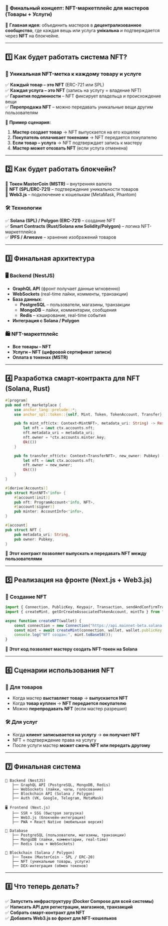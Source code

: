 ### **🚀 Финальный концепт: NFT-маркетплейс для мастеров (Товары + Услуги)**

🔹 **Главная идея:** объединить мастеров в **децентрализованное сообщество**, где каждая вещь или услуга **унікальна** и подтверждается через **NFT** на блокчейне.

---

## **1️⃣ Как будет работать система NFT?**

### **🔗 Уникальная NFT-метка к каждому товару и услуге**

✅ **Каждый товар – это NFT** (ERC-721 или SPL)\
✅ **Каждая услуга – это NFT** (запись на услугу = владение NFT)\
✅ **Гарантия подлинности** – NFT фиксирует владельца и происхождение вещи\
✅ **Перепродажа NFT** – можно передавать уникальные вещи другим пользователям

📌 **Пример сценария:**

1. **Мастер создает товар** → NFT выпускается на его кошелек
2. **Покупатель оплачивает токенами** → NFT передается покупателю
3. **Если товар – услуга** → NFT подтверждает запись к мастеру
4. **Мастер может отозвать NFT** (если услуга отменена)

---

## **2️⃣ Как будет работать блокчейн?**

🔹 **Токен MasterCoin (MSTR)** – внутренняя валюта\
🔹 **NFT (SPL/ERC-721)** – подтверждение уникальности товаров\
🔹 **Web3.js** – подключение к кошелькам (MetaMask, Phantom)

### **🛠 Технологии**

✅ **Solana (SPL) / Polygon (ERC-721)** – создание NFT\
✅ **Smart Contracts (Rust/Solana или Solidity/Polygon)** – логика NFT-маркетплейса\
✅ **IPFS / Arweave** – хранение изображений товаров

---

## **3️⃣ Финальная архитектура**

### **🖥 Backend (NestJS)**

- **GraphQL API** (фронт получает данные мгновенно)
- **WebSockets** (real-time лайки, комменты, транзакции)
- **База данных**:
  - **PostgreSQL** – пользователи, магазины, транзакции
  - **MongoDB** – лайки, комментарии, сообщения
  - **Redis** – кэширование, real-time события
- **Интеграция с Solana / Polygon**

### **🛍 NFT-маркетплейс**

- **Все товары – NFT**
- **Услуги – NFT (цифровой сертификат записи)**
- **Оплата в токенах (MSTR)**

---

## **4️⃣ Разработка смарт-контракта для NFT (Solana, Rust)**

```rust
#[program]
pub mod nft_marketplace {
    use anchor_lang::prelude::*;
    use anchor_spl::token::{self, Mint, Token, TokenAccount, Transfer};

    pub fn mint_nft(ctx: Context<MintNFT>, metadata_uri: String) -> Result<()> {
        let nft = &mut ctx.accounts.nft;
        nft.metadata_uri = metadata_uri;
        nft.owner = *ctx.accounts.minter.key;
        Ok(())
    }

    pub fn transfer_nft(ctx: Context<TransferNFT>, new_owner: Pubkey) -> Result<()> {
        let nft = &mut ctx.accounts.nft;
        nft.owner = new_owner;
        Ok(())
    }
}

#[derive(Accounts)]
pub struct MintNFT<'info> {
    #[account(init)]
    pub nft: ProgramAccount<'info, NFT>,
    #[account(signer)]
    pub minter: AccountInfo<'info>,
}

#[account]
pub struct NFT {
    pub metadata_uri: String,
    pub owner: Pubkey,
}
```

🔹 **Этот контракт позволяет выпускать и передавать NFT между пользователями**

---

## **5️⃣ Реализация на фронте (Next.js + Web3.js)**

### 📌 **Создание NFT**

```js
import { Connection, PublicKey, Keypair, Transaction, sendAndConfirmTransaction } from "@solana/web3.js";
import { createMint, getOrCreateAssociatedTokenAccount, mintTo } from "@solana/spl-token";

async function createNFT(wallet) {
    const connection = new Connection("https://api.mainnet-beta.solana.com");
    const mint = await createMint(connection, wallet, wallet.publicKey, null, 0);
    console.log("NFT создан:", mint.toBase58());
}
```

🔹 **Этот код позволяет мастеру создать NFT-токен на Solana**

---

## **6️⃣ Сценарии использования NFT**

### **🎨 Для товаров**

- Когда мастер **выставляет товар** → **выпускается NFT**
- Когда **товар куплен** → **NFT передается покупателю**
- Можно **перепродавать NFT** (если мастер разрешил)

### **🛠 Для услуг**

- Когда **клиент записывается на услугу** → **он получает NFT**
- NFT = подтверждение права на услугу
- После услуги мастер **может сжечь NFT или передать другому**

---

## **7️⃣ Финальная система**

```
📡 Backend (NestJS)
   ├── GraphQL API (PostgreSQL, MongoDB, Redis)
   ├── WebSockets (лайки, чаты, голосование)
   ├── Blockchain API (Solana / Polygon)
   ├── Auth (VK, Google, Telegram, MetaMask)

🖥 Frontend (Next.js)
   ├── SSR + SSG (быстрая загрузка)
   ├── Web3.js (блокчейн-интеграция)
   ├── PWA + React Native (мобильная версия)

💾 Database
   ├── PostgreSQL (пользователи, магазины, транзакции)
   ├── MongoDB (лайки, комментарии, real-time)
   ├── Redis (кэш + WebSockets)

🔗 Blockchain (Solana / Polygon)
   ├── Токен (MasterCoin - SPL / ERC-20)
   ├── NFT (уникальные товары, услуги)
   ├── DEX-интеграция (обмен токенов)
```

---

## **8️⃣ Что теперь делать?**

✅ **Запустить инфраструктуру (Docker Compose для всей системы)**\
✅ **Написать API для регистрации, магазинов, транзакций**\
✅ **Собрать смарт-контракт для NFT**\
✅ **Добавить Web3.js во фронт для NFT-кошельков**

